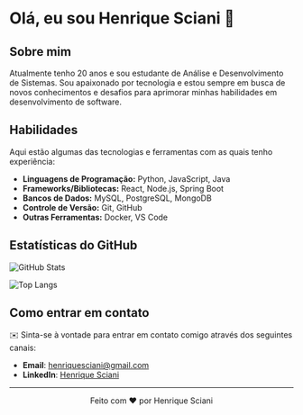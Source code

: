 # Olá, eu sou Henrique Sciani 👋

## Sobre mim

Atualmente tenho 20 anos e sou estudante de Análise e Desenvolvimento de Sistemas. Sou apaixonado por tecnologia e estou sempre em busca de novos conhecimentos e desafios para aprimorar minhas habilidades em desenvolvimento de software.

## Habilidades

Aqui estão algumas das tecnologias e ferramentas com as quais tenho experiência:

- **Linguagens de Programação:** Python, JavaScript, Java
- **Frameworks/Bibliotecas:** React, Node.js, Spring Boot
- **Bancos de Dados:** MySQL, PostgreSQL, MongoDB
- **Controle de Versão:** Git, GitHub
- **Outras Ferramentas:** Docker, VS Code

## Estatísticas do GitHub

![GitHub Stats](https://github-readme-stats.vercel.app/api?username=HenriqueScian1&show_icons=true&theme=radical)

![Top Langs](https://github-readme-stats.vercel.app/api/top-langs/?username=HenriqueScian1&layout=compact&theme=radical)

## Como entrar em contato

✉️ Sinta-se à vontade para entrar em contato comigo através dos seguintes canais:

- **Email**: henriquesciani@gmail.com
- **LinkedIn**: [Henrique Sciani](https://www.linkedin.com/in/henrique-sciani-200350281/)

---

<p align="center">
  Feito com ❤️ por Henrique Sciani
</p>

